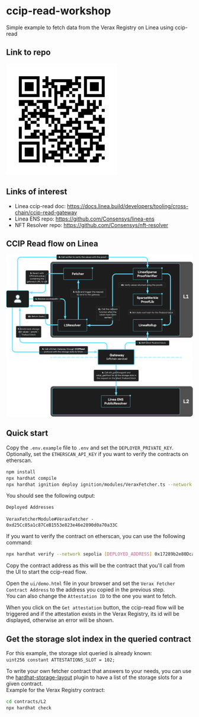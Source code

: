 # ccip-read-workshop

Simple example to fetch data from the Verax Registry on Linea using ccip-read

## Link to repo

![alt text](./media/QRCodeLink.png?raw=true)

## Links of interest

- Linea ccip-read doc: https://docs.linea.build/developers/tooling/cross-chain/ccip-read-gateway
- Linea ENS repo: https://github.com/Consensys/linea-ens
- NFT Resolver repo: https://github.com/Consensys/nft-resolver

## CCIP Read flow on Linea

![alt text](./media/LineaENSCCIPRead.png?raw=true)

## Quick start

Copy the `.env.example` file to `.env` and set the `DEPLOYER_PRIVATE_KEY`.  
Optionally, set the `ETHERSCAN_API_KEY` if you want to verify the contracts on etherscan.

```bash
npm install
npx hardhat compile
npx hardhat ignition deploy ignition/modules/VeraxFetcher.ts --network sepolia
```

You should see the following output:

```
Deployed Addresses

VeraxFetcherModule#VeraxFetcher - 0xd25Cc85a1c87CeB1553e823e46e2890d0a70a33C
```

If you want to verify the contract on etherscan, you can use the following command:

```bash
npx hardhat verify --network sepolia [DEPLOYED_ADDRESS] 0x17289b2e80DcaB38249adb5a2Bd1a0cAF12361A0 0xDaf3C3632327343f7df0Baad2dc9144fa4e1001F
```

Copy the contract address as this will be the contract that you'll call from the UI to start the ccip-read flow.

Open the `ui/demo.html` file in your browser and set the `Verax Fetcher Contract Address` to the address you copied in the previous step.  
You can also change the `Attestation ID` to the one you want to fetch.

When you click on the `Get attestation` button, the ccip-read flow will be triggered and if the attestation exists in the Verax Registry, its id will be displayed, otherwise an error will be shown.

## Get the storage slot index in the queried contract

For this example, the storage slot queried is already known:  
`uint256 constant ATTESTATIONS_SLOT = 102;`

To write your own fetcher contract that answers to your needs, you can use the [hardhat-storage-layout](https://www.npmjs.com/package/hardhat-storage-layout) plugin to have a list of the storage slots for a given contract.  
Example for the Verax Registry contract:

```bash
cd contracts/L2
npx hardhat check
```

